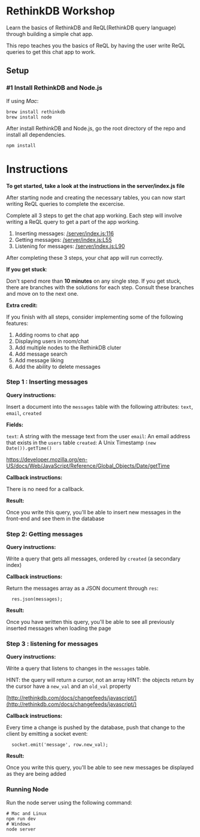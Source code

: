 
# RethinkDB Workshop

Learn the basics of RethinkDB and ReQL(RethinkDB query language) through building a simple chat app.

This repo teaches you the basics of ReQL by having the user write ReQL queries to get this chat app to work.

## Setup

### #1 Install RethinkDB and Node.js

If using *Mac*:

```
brew install rethinkdb
brew install node
```

After install RethinkDB and Node.js, go the root directory of the repo and install all dependencies.

```
npm install
```

# Instructions

**To get started, take a look at the instructions in the server/index.js file**

After starting node and creating the necessary tables, you can now start writing ReQL queries to complete the excercise.

Complete all 3 steps to get the chat app working. Each step will involve writing a ReQL query to get a part of the app working.

1. Inserting messages: [/server/index.js:116](https://github.com/thejsj/rethinkdb-workshop/blob/master/server/index.js#L138)
2. Getting messages: [/server/index.js:L55](https://github.com/thejsj/rethinkdb-workshop/blob/master/server/index.js#L76)
3. Listening for messages: [/server/index.js:L90](https://github.com/thejsj/rethinkdb-workshop/blob/master/server/index.js#L110)

After completing these 3 steps, your chat app will run correctly.

**If you get stuck**:

Don't spend more than **10 minutes** on any single step. If you get stuck, there are branches with the solutions for each step. Consult these branches and move on to the next one.

**Extra credit:**

If you finish with all steps, consider implementing some of the following features:

1. Adding rooms to chat app
2. Displaying users in room/chat
3. Add multiple nodes to the RethinkDB cluter
4. Add message search
5. Add message liking
6. Add the ability to delete messages

### Step 1 : Inserting messages

**Query instructions:**

Insert a document into the `messages` table with the following attributes: `text`, `email`, `created`

**Fields:**

`text`: A string with the message text from the user
`email`: An email address that exists in the `users` table
`created`: A Unix Timestamp `(new Date()).getTime()`

https://developer.mozilla.org/en-US/docs/Web/JavaScript/Reference/Global_Objects/Date/getTime

**Callback instructions:**

There is no need for a callback.

**Result:**

Once you write this query, you'll be able to insert new messages in the front-end and see them in the database

### Step 2: Getting messages

**Query instructions:**

Write a query that gets all messages, ordered by `created` (a secondary index)

**Callback instructions:**

Return the messages array as a JSON document through `res`:
```
  res.json(messages);
```
**Result:**

Once you have written this query, you'll be able to see all previously inserted messages when loading the page

### Step 3 : listening for messages

**Query instructions:**

Write a query that listens to changes in the `messages` table.

HINT: the query will return a cursor, not an array
HINT: the objects return by the cursor have a `new_val` and an `old_val` property

[http://rethinkdb.com/docs/changefeeds/javascript/](http://rethinkdb.com/docs/changefeeds/javascript/)

**Callback instructions:**

Every time a change is pushed by the database, push that change to the client by emitting a socket event:
```
  socket.emit('message', row.new_val);
```

**Result:**

Once you write this query, you'll be able to see new messages be displayed as they are being added

### Running Node

Run the node server using the following command:

```
# Mac and Linux
npm run dev
# Windows
node server
```

